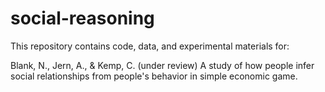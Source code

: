 # social-reasoning

This repository contains code, data, and experimental materials for:

Blank, N., Jern, A., & Kemp, C. (under review) A study of how people infer social relationships from people's behavior in simple economic game. 


